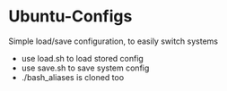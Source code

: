 # Ubuntu-Configs
Simple load/save configuration, to easily switch systems

 * use load.sh to load stored config
 * use save.sh to save system config
 * ./bash_aliases is cloned too
